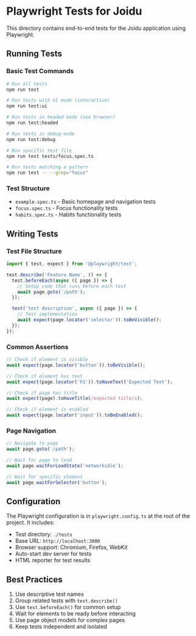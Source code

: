 # Playwright Tests for Joidu

This directory contains end-to-end tests for the Joidu application using Playwright.

## Running Tests

### Basic Test Commands

```bash
# Run all tests
npm run test

# Run tests with UI mode (interactive)
npm run test:ui

# Run tests in headed mode (see browser)
npm run test:headed

# Run tests in debug mode
npm run test:debug

# Run specific test file
npm run test tests/focus.spec.ts

# Run tests matching a pattern
npm run test -- --grep="focus"
```

### Test Structure

- `example.spec.ts` - Basic homepage and navigation tests
- `focus.spec.ts` - Focus functionality tests
- `habits.spec.ts` - Habits functionality tests

## Writing Tests

### Test File Structure

```typescript
import { test, expect } from '@playwright/test';

test.describe('Feature Name', () => {
  test.beforeEach(async ({ page }) => {
    // Setup code that runs before each test
    await page.goto('/path');
  });

  test('test description', async ({ page }) => {
    // Test implementation
    await expect(page.locator('selector')).toBeVisible();
  });
});
```

### Common Assertions

```typescript
// Check if element is visible
await expect(page.locator('button')).toBeVisible();

// Check if element has text
await expect(page.locator('h1')).toHaveText('Expected Text');

// Check if page has title
await expect(page).toHaveTitle(/expected title/i);

// Check if element is enabled
await expect(page.locator('input')).toBeEnabled();
```

### Page Navigation

```typescript
// Navigate to page
await page.goto('/path');

// Wait for page to load
await page.waitForLoadState('networkidle');

// Wait for specific element
await page.waitForSelector('button');
```

## Configuration

The Playwright configuration is in `playwright.config.ts` at the root of the project. It includes:

- Test directory: `./tests`
- Base URL: `http://localhost:3000`
- Browser support: Chromium, Firefox, WebKit
- Auto-start dev server for tests
- HTML reporter for test results

## Best Practices

1. Use descriptive test names
2. Group related tests with `test.describe()`
3. Use `test.beforeEach()` for common setup
4. Wait for elements to be ready before interacting
5. Use page object models for complex pages
6. Keep tests independent and isolated
